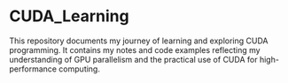 # CUDA_Learning
This repository documents my journey of learning and exploring CUDA programming. It contains my notes and code examples reflecting my understanding of GPU parallelism and the practical use of CUDA for high-performance computing.
